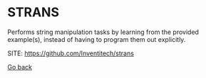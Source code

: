 # STRANS

 Performs string manipulation tasks by learning from
 the provided example(s), instead of having to program
 them out explicitly. 
 
 SITE: https://github.com/Inventitech/strans

 [Go back](https://portable-linux-apps.github.io/apps.html)

